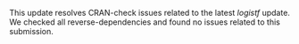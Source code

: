 This update resolves CRAN-check issues related to the latest *logistf* update. We checked all reverse-dependencies and found no issues related to this submission.

